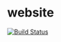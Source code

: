 # website

[![Build Status](https://cloud.drone.io/api/badges/gvacaliuc/website/status.svg)](https://cloud.drone.io/gvacaliuc/website)
